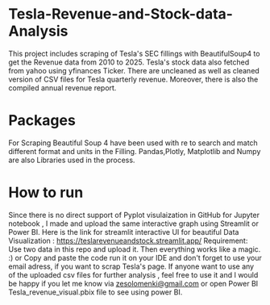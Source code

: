 # Tesla-Revenue-and-Stock-data-Analysis
This project includes scraping of Tesla's SEC fillings with BeautifulSoup4 to get the Revenue data from 2010 to 2025. Tesla's stock data also fetched from yahoo using yfinances Ticker. There are uncleaned as well as cleaned version of CSV files for Tesla quarterly revenue. Moreover, there is also the compiled annual revenue report. 
# Packages 
For Scraping Beautiful Soup 4 have been used with re to search and  match different format and units in the Filling. Pandas,Plotly, Matplotlib and Numpy are also Libraries used in the process. 

# How to run
Since there is no direct support of Pyplot visulaization in GitHub for Jupyter notebook , I made and upload the same interactive graph using Streamlit or Power BI.
Here is the link for streamlit interactive UI for beautiful Data Visualization : https://teslarevenueandstock.streamlit.app/
Requirement: Use two data in this repo and upload it. Then everything works like a magic. :)
or 
Copy and paste the code run it on your IDE and don't forget to use your email adress, if you want to scrap Tesla's page. If anyone want to use any of the uploaded csv files for further analysis , feel free to use it and I would be happy if you let me know via zesolomenki@gmail.com
or  open Power BI Tesla_revenue_visual.pbix file to see using power BI.

